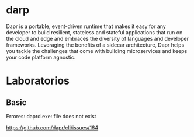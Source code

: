 # darp

Dapr is a portable, event-driven runtime that makes it easy for any developer to build resilient, stateless and stateful applications that run on the cloud and edge and embraces the diversity of languages and developer frameworks. Leveraging the benefits of a sidecar architecture, Dapr helps you tackle the challenges that come with building microservices and keeps your code platform agnostic.


# Laboratorios

## Basic

Errores:
daprd.exe: file does not exist

https://github.com/dapr/cli/issues/164

